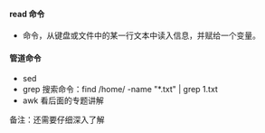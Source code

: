 #### read 命令
- 命令，从键盘或文件中的某一行文本中读入信息，并赋给一个变量。

#### 管道命令
 - sed
 - grep 搜索命令：find /home/ -name "*.txt" | grep 1.txt
 - awk 看后面的专题讲解
 
 备注：还需要仔细深入了解
 
 